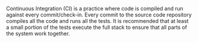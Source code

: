 <!--bl
(filemeta
    (title "Summary"))
/bl-->

Continuous Integration (CI) is a practice where code is compiled and run against every commit/check-in. Every commit to the source code repository compiles all the code and runs all the tests. It is recommended that at least a small portion of the tests execute the full stack to ensure that all parts of the system work together.